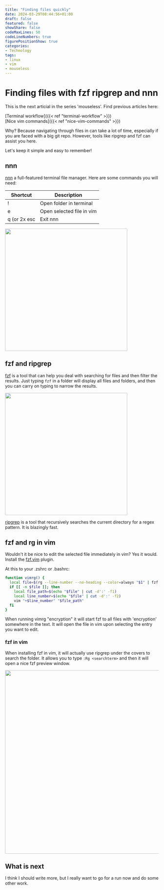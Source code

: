 ```yaml
---
title: "Finding files quickly"
date: 2024-03-29T08:44:56+01:00
draft: false
featured: false
showShare: false
codeMaxLines: 50 
codeLineNumbers: true 
figurePositionShow: true 
categories:
- Technology 
tags:
- linux
- vim
- mouseless
---
```


# Finding files with fzf ripgrep and nnn

This is the next articial in the series 'mouseless'. Find previous articles here: 

[Terminal workflow]({{< ref "terminal-workflow" >}})  
[Nice vim commands]({{< ref "nice-vim-commands" >}})

Why? Because navigating through files in can take a lot of time, especially if you are faced with a big git repo. However, tools like ripgrep and fzf can assist you here. 

Let's keep it simple and easy to remember!

## nnn
[nnn](https://github.com/jarun/nnn) a full-featured terminal file manager.
Here are some commands you will need:

| Shortcut | Description                     |
|----------|---------------------------------|
| !        | Open folder in terminal         |
| e        | Open selected file in vim       |
| q (or 2x esc        | Exit nnn                        |

<img src="/nnn.png" width="400">

## fzf and ripgrep

[fzf](https://github.com/junegunn/fzf) is a tool that can help you deal with searching for files and then filter the results.
Just typing `fzf` in a folder will display all files and folders, and then you can carry on typing to narrow the results.

<img src="/fzf.png" width="400">

[ripgrep](https://github.com/BurntSushi/ripgrep) is a tool that recursively searches the current directory for a regex pattern. It is blazingly fast. 

## fzf and rg in vim

Wouldn't it be nice to edit the selected file immediately in vim?
Yes it would. Install the [fzf.vim](https://github.com/junegunn/fzf.vim) plugin. 

At this to your .zshrc or .bashrc:

```sh
function vimrg() {
  local file=$(rg --line-number --no-heading --color=always "$1" | fzf --ansi --delimiter=':' --preview 'rg --color=always --context 2 {1} {2}' --preview-window=hidden --no-height )
  if [[ -n $file ]]; then
    local file_path=$(echo "$file" | cut -d':' -f1)
    local line_number=$(echo "$file" | cut -d':' -f2)
    vim "+$line_number" "$file_path"
  fi
}

```
When running vimrg "encryption" it will start fzf to all files with 'encryption' somewhere in the text. It will open the file in vim upon selecting the entry you want to edit.

### fzf in vim
When installing fzf in vim, it will actually use ripgrep under the covers to search the folder.
It allows you to type `:Rg <searchterm>` and then it will open a nice fzf preview window.

<img src="/rg-vim.png" width="600">

## What is next

I think I should write more, but I really want to go for a run now and do some other work.


